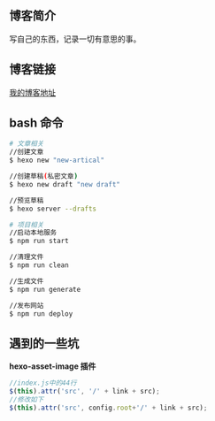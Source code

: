 ## 博客简介

写自己的东西，记录一切有意思的事。

## 博客链接

[我的博客地址](https://peony7.github.io/hexo-blog/)

## bash 命令

```bash
# 文章相关
//创建文章
$ hexo new "new-artical"

//创建草稿(私密文章)
$ hexo new draft "new draft"

//预览草稿
$ hexo server --drafts

# 项目相关
//启动本地服务
$ npm run start

//清理文件
$ npm run clean

//生成文件
$ npm run generate

//发布网站
$ npm run deploy
```

## 遇到的一些坑

**hexo-asset-image 插件**

```js
//index.js中的44行
$(this).attr('src', '/' + link + src);
//修改如下
$(this).attr('src', config.root+'/' + link + src);
```
